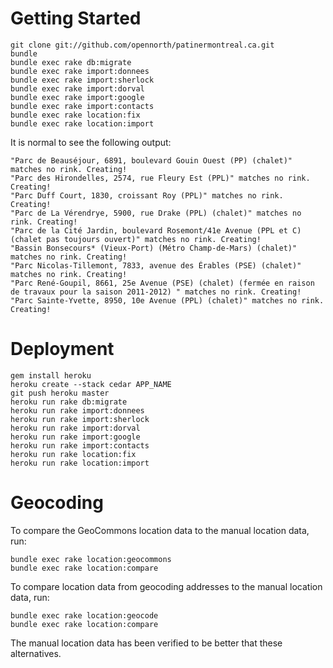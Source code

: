 # Getting Started

    git clone git://github.com/opennorth/patinermontreal.ca.git
    bundle
    bundle exec rake db:migrate
    bundle exec rake import:donnees
    bundle exec rake import:sherlock
    bundle exec rake import:dorval
    bundle exec rake import:google
    bundle exec rake import:contacts
    bundle exec rake location:fix
    bundle exec rake location:import

It is normal to see the following output:

    "Parc de Beauséjour, 6891, boulevard Gouin Ouest (PP) (chalet)" matches no rink. Creating!
    "Parc des Hirondelles, 2574, rue Fleury Est (PPL)" matches no rink. Creating!
    "Parc Duff Court, 1830, croissant Roy (PPL)" matches no rink. Creating!
    "Parc de La Vérendrye, 5900, rue Drake (PPL) (chalet)" matches no rink. Creating!
    "Parc de la Cité Jardin, boulevard Rosemont/41e Avenue (PPL et C) (chalet pas toujours ouvert)" matches no rink. Creating!
    "Bassin Bonsecours* (Vieux-Port) (Métro Champ-de-Mars) (chalet)" matches no rink. Creating!
    "Parc Nicolas-Tillemont, 7833, avenue des Érables (PSE) (chalet)" matches no rink. Creating!
    "Parc René-Goupil, 8661, 25e Avenue (PSE) (chalet) (fermée en raison de travaux pour la saison 2011-2012) " matches no rink. Creating!
    "Parc Sainte-Yvette, 8950, 10e Avenue (PPL) (chalet)" matches no rink. Creating!

# Deployment

    gem install heroku
    heroku create --stack cedar APP_NAME
    git push heroku master
    heroku run rake db:migrate
    heroku run rake import:donnees
    heroku run rake import:sherlock
    heroku run rake import:dorval
    heroku run rake import:google
    heroku run rake import:contacts
    heroku run rake location:fix
    heroku run rake location:import

# Geocoding

To compare the GeoCommons location data to the manual location data, run:

    bundle exec rake location:geocommons
    bundle exec rake location:compare

To compare location data from geocoding addresses to the manual location data, run:

    bundle exec rake location:geocode
    bundle exec rake location:compare

The manual location data has been verified to be better that these alternatives.
